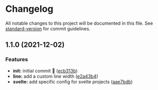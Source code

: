 # Changelog

All notable changes to this project will be documented in this file. See [standard-version](https://github.com/conventional-changelog/standard-version) for commit guidelines.

## 1.1.0 (2021-12-02)


### Features

* **init:** initial commit 🤘 ([ecb313b](https://github.com/albizures/prettier-config/commit/ecb313b07728fa59d5feabf3dec19dd0b37772d6))
* **line:** add a custom line width ([e2a43b4](https://github.com/albizures/prettier-config/commit/e2a43b4d4f8b607a876c751585246b3eb005b93b))
* **svelte:** add specific config for svelte projects ([aae7bdb](https://github.com/albizures/prettier-config/commit/aae7bdb6a886f972de5dc552d723301373df1a27))
